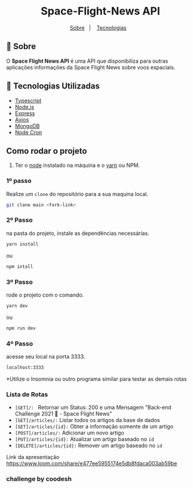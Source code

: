 <h1 align="center">
    <br>Space-Flight-News API<br/>
</h1>


<p align="center">
  <a href="#bookmark-sobre">Sobre</a>&nbsp;&nbsp;&nbsp;|&nbsp;&nbsp;&nbsp;
  <a href="#rocket-tecnologias-utilizadas">Tecnologias</a>&nbsp;&nbsp;&nbsp;
</p>

## :bookmark: Sobre

O **Space Flight News API** é uma API que disponibiliza para outras aplicações informações da Space Flight News sobre voos espaciais.

## :rocket: Tecnologias Utilizadas

-  [Typescript](https://www.typescriptlang.org/)
-  [Node.js](https://nodejs.org/en/)
-  [Express](https://expressjs.com/)
-  [Axios](https://github.com/axios/axios)
-  [MongoDB](https://www.mongodb.com/atlas/database)
-  [Node Cron](https://www.npmjs.com/package/node-cron)

## Como rodar o projeto

1. Ter o [node](https://nodejs.org/en/) instalado na máquina e o [yarn](https://nodejs.org/en/) ou NPM.


### 1º passo 

Realize um `clone` do repositório para a sua maquina local.

```bash
git clone main <fork-link>
```

### 2º Passo
na pasta do projeto, instale as dependências necessárias.

```bash
yarn install
```
ou
```bash
npm intall
```

### 3º Passo

rode o projeto com o comando.
```bash
yarn dev
```
ou
```bash
npm run dev
```
### 4º Passo
acesse seu local na porta 3333.
```bash
localhost:3333
```
*Utilize o Insomnia ou outro programa similar para testar as demais rotas

### Lista de Rotas

- `[GET]/: ` Retornar um Status: 200 e uma Mensagem "Back-end Challenge 2021 🏅 - Space Flight News"
- `[GET]/articles/:`   Listar todos os artigos da base de dados
- `[GET]/articles/{id}:` Obter a informação somente de um artigo
- `[POST]/articles/:` Adicionar um novo artigo
- `[PUT]/articles/{id}:` Atualizar um artigo baseado no `id`
- `[DELETE]/articles/{id}:` Remover um artigo baseado no `id`

Link da apresentação https://www.loom.com/share/e477ee5955174e5db8fdaca003ab59be

### challenge by coodesh 
